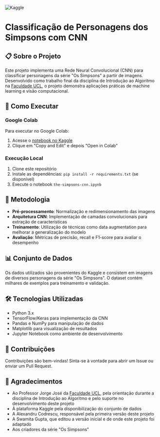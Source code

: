 <a href="https://www.kaggle.com/code/thiagocosta10/the-simpson-s-cnn-638bc4?scriptVersionId=186590802" target="_blank"><img align="left" alt="Kaggle" title="Open in Kaggle" src="https://kaggle.com/static/images/open-in-kaggle.svg"></a>
<br>

# Classificação de Personagens dos Simpsons com CNN

## 📋 Sobre o Projeto

Este projeto implementa uma Rede Neural Convolucional (CNN) para classificar personagens da série "Os Simpsons" a partir de imagens. Desenvolvido como trabalho final da disciplina de Introdução ao Algoritmo na [Faculdade UCL](https://ucl.br), o projeto demonstra aplicações práticas de machine learning e visão computacional.

## 🚀 Como Executar

### Google Colab

Para executar no Google Colab:

1. Acesse o [notebook no Kaggle](https://www.kaggle.com/code/thiagocosta10/the-simpson-s-cnn-638bc4)
2. Clique em "Copy and Edit" e depois "Open in Colab"

### Execução Local

1. Clone este repositório
2. Instale as dependências: `pip install -r requirements.txt` (se disponível)
3. Execute o notebook `the-simpsons-cnn.ipynb`

## 🧠 Metodologia

- **Pré-processamento**: Normalização e redimensionamento das imagens
- **Arquitetura CNN**: Implementação de camadas convolucionais para extração de características
- **Treinamento**: Utilização de técnicas como data augmentation para melhorar a generalização do modelo
- **Avaliação**: Métricas de precisão, recall e F1-score para avaliar o desempenho

## 📊 Conjunto de Dados

Os dados utilizados são provenientes do Kaggle e consistem em imagens de diversos personagens da série "Os Simpsons". O dataset contém milhares de exemplos para treinamento e validação.

## 🛠️ Tecnologias Utilizadas

- Python 3.x
- TensorFlow/Keras para implementação da CNN
- Pandas e NumPy para manipulação de dados
- Matplotlib para visualização de resultados
- Jupyter Notebook como ambiente de desenvolvimento

## 🤝 Contribuições

Contribuições são bem-vindas! Sinta-se à vontade para abrir um Issue ou enviar um Pull Request.

## 👏 Agradecimentos

- Ao Professor Jorge José da [Faculdade UCL](https://ucl.br), pela orientação durante a disciplina de Introdução ao Algoritmo e pelo suporte no desenvolvimento deste projeto
- À plataforma Kaggle pela disponibilização do conjunto de dados
- A Alexandru Codrescu, responsável pela primeira versão deste projeto
- A Swamita Gupta, que editou a versão inicial e de onde este projeto foi adaptado
- Aos criadores da série "Os Simpsons"
